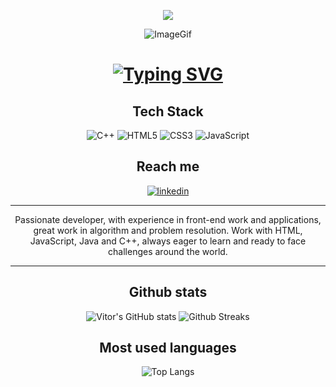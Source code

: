 <!-- Improved compatibility of back to top link: See: https://github.com/othneildrew/Best-README-Template/pull/73 -->
<a name="readme-top"></a>



<!--
***Tirei como base um template de um projeto de outro github
***https://github.com/othneildrew/Best-README-Template/blob/master/README.md?plain=1
***Alem de usar como exemplo alguns readme profiles: 
**https://github.com/bistcuite/bistcuite/blob/main/README.md
**https://github.com/anuraghazra/github-readme-stats
***
-->


<!-- PROJECT SHIELDS -->
<!--
*** I'm using markdown "reference style" links for readability.
*** Reference links are enclosed in brackets [ ] instead of parentheses ( ).
*** See the bottom of this document for the declaration of the reference variables
*** for contributors-url, forks-url, etc. This is an optional, concise syntax you may use.
*** https://www.markdownguide.org/basic-syntax/#reference-style-links
-->

<div align="center">

  ![](https://komarev.com/ghpvc/?username=Sung-99&style=flat-square)
  
   ![ImageGif]

  # [![Typing SVG][Apresentation]][source]


  ##  Tech Stack
  ![C++][c++Shield]
  ![HTML5][html-shield] 
  ![CSS3][css-shield]
  ![JavaScript][JavaScript-shield]
  
  ##  Reach me
  [![linkedin][linkedin-shield]][linkedin-url]
  <hr>
  

 
   <p style="text-align:center">
      Passionate developer, with experience in front-end work and applications, great work in algorithm and problem                          resolution. Work with HTML, JavaScript, Java and C++, always eager to learn and ready to face challenges around the world.
   </p>
  
  <hr>  
</div>

<div align="center">
  
  ##  Github stats
  
  ![Vitor's GitHub stats][Vitor-stats-vercel]
  ![Github Streaks][Streak-stats]

  ## Most used languages
  
  ![Top Langs][top-langu-vercel]

</div>

<!--
**Sung-99/Sung-99** is a ✨ _special_ ✨ repository because its `README.md` (this file) appears on your GitHub profile.

Here are some ideas to get you started:

- 🔭 I’m currently working on ...
- 🌱 I’m currently learning ...
- 👯 I’m looking to collaborate on ...
- 🤔 I’m looking for help with ...
- 💬 Ask me about ...
- 📫 How to reach me: ...
- 😄 Pronouns: ...
- ⚡ Fun fact: ...
-->

<!--
***All links on shields or images

-->



[source]:https://git.io/typing-svg
[Apresentation]:https://readme-typing-svg.demolab.com?font=Fira+Code&weight=800&size=25&pause=3000&color=001AF7&random=false&width=435&lines=Hi+there%2C+%F0%9F%91%8B+i'm+Vitor
[ImageGif]:https://media.giphy.com/media/v1.Y2lkPTc5MGI3NjExd2FwcXIybm0zOHJnejBxdWh3Ymg1OGR6ZHdjMWxhMXhmNGNxc2lqNSZlcD12MV9pbnRlcm5hbF9naWZfYnlfaWQmY3Q9Zw/2IudUHdI075HL02Pkk/giphy.gif
[linkedin-shield]: https://img.shields.io/badge/-brightgreen?style=for-the-badge&logo=linkedin&logoColor=white&label=LinkedIn&labelColor=blue&color=blue
[linkedin-url]: https://www.linkedin.com/in/vitor-hugo99/
[c++Shield]:https://img.shields.io/badge/c++-%2300599C.svg?style=for-the-badge&logo=c%2B%2B&logoColor=white
[html-shield]:https://img.shields.io/badge/html5-%23E34F26.svg?style=for-the-badge&logo=html5&logoColor=white
[css-shield]:https://img.shields.io/badge/css3-%231572B6.svg?style=for-the-badge&logo=css3&logoColor=white
[JavaScript-shield]:https://img.shields.io/badge/javascript-%23323330.svg?style=for-the-badge&logo=javascript&logoColor=%23F7DF1E
[Vitor-stats-vercel]:https://github-readme-stats.vercel.app/api?username=Sung-99&show_icons=true&theme=radical
[Streak-stats]:https://github-readme-streak-stats.herokuapp.com/?user=Sung-99&theme=radical
[top-langu-vercel]:https://github-readme-stats.vercel.app/api/top-langs/?username=Sung-99&layout=compact&theme=radical
